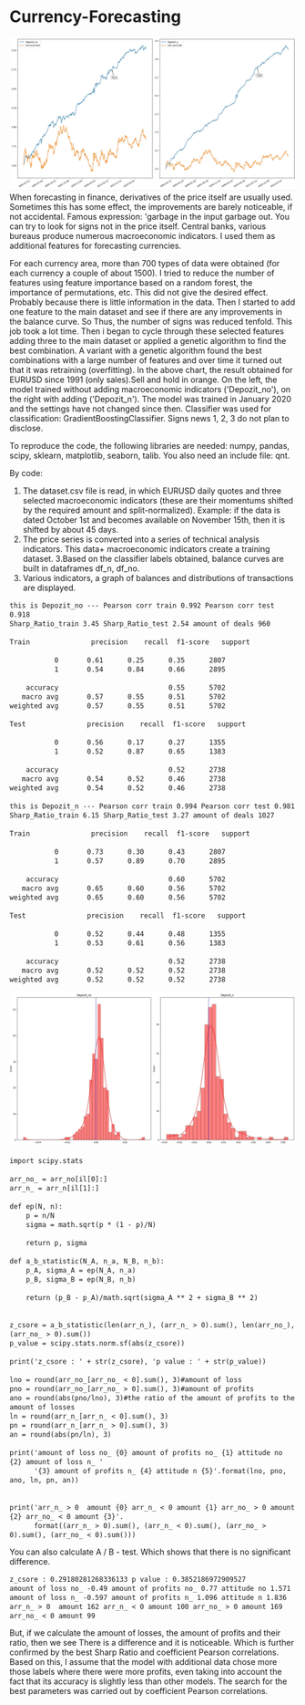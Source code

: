 # Currency-Forecasting
![Cumulative balance charts](https://github.com/quant12345/Currency-Forecasting/blob/main/balance.jpg)
   When forecasting in finance, derivatives of the price itself are usually used. Sometimes this has some effect, the improvements are barely noticeable, if not accidental. Famous expression: 'garbage in the input garbage out. You can try to look for signs not in the price itself. Central banks, various bureaus produce numerous macroeconomic indicators. I used them
as additional features for forecasting currencies.

  For each currency area, more than 700 types of data were obtained (for each currency a couple of about 1500). I tried to reduce the number of features using feature importance
based on a random forest, the importance of permutations, etc. This did not give the desired effect. Probably because there is little information in the data. Then I started to add one feature to the main dataset and see if there are any improvements in the balance curve. So
Thus, the number of signs was reduced tenfold. This job took a lot time. Then i began to cycle through these selected features adding three to the main dataset or applied a genetic algorithm to find the best combination. A variant with a genetic algorithm found the best combinations with a large number of features and over time it turned out that it was retraining (overfitting).
    In the above chart, the result obtained for EURUSD since 1991 (only sales).Sell and hold in orange. On the left, the model trained without adding macroeconomic indicators ('Depozit_no'), on the right with adding ('Depozit_n'). The model was trained in January 2020 and the settings have not changed since then. Classifier was used for classification: GradientBoostingClassifier. Signs news 1, 2, 3 do not plan to disclose.
  
To reproduce the code, the following libraries are needed: 
numpy, pandas, scipy, sklearn, matplotlib, seaborn, talib. You also need an include file: qnt.

By code:
1. The dataset.csv file is read, in which EURUSD daily quotes and three selected macroeconomic indicators (these are their momentums shifted by the required amount and
split-normalized). Example: if the data is dated October 1st and becomes available on November 15th, then it is shifted by about 45 days.
2. The price series is converted into a series of technical analysis indicators. This data+
macroeconomic indicators create a training dataset.
3.Based on the classifier labels obtained, balance curves are built in
dataframes df_n, df_no.
4. Various indicators, a graph of balances and distributions of transactions are displayed.
```
this is Depozit_no --- Pearson corr train 0.992 Pearson corr test 0.918
Sharp_Ratio_train 3.45 Sharp_Ratio_test 2.54 amount of deals 960

Train               precision    recall  f1-score   support

           0       0.61      0.25      0.35      2807
           1       0.54      0.84      0.66      2895

    accuracy                           0.55      5702
   macro avg       0.57      0.55      0.51      5702
weighted avg       0.57      0.55      0.51      5702

Test               precision    recall  f1-score   support

           0       0.56      0.17      0.27      1355
           1       0.52      0.87      0.65      1383

    accuracy                           0.52      2738
   macro avg       0.54      0.52      0.46      2738
weighted avg       0.54      0.52      0.46      2738

this is Depozit_n --- Pearson corr train 0.994 Pearson corr test 0.981
Sharp_Ratio_train 6.15 Sharp_Ratio_test 3.27 amount of deals 1027

Train               precision    recall  f1-score   support

           0       0.73      0.30      0.43      2807
           1       0.57      0.89      0.70      2895

    accuracy                           0.60      5702
   macro avg       0.65      0.60      0.56      5702
weighted avg       0.65      0.60      0.56      5702

Test               precision    recall  f1-score   support

           0       0.52      0.44      0.48      1355
           1       0.53      0.61      0.56      1383

    accuracy                           0.52      2738
   macro avg       0.52      0.52      0.52      2738
weighted avg       0.52      0.52      0.52      2738
```

![distribution of deals](https://github.com/quant12345/Currency-Forecasting/blob/main/distribution.jpg)
```
import scipy.stats

arr_no_ = arr_no[il[0]:]
arr_n_ = arr_n[il[1]:]

def ep(N, n):
    p = n/N
    sigma = math.sqrt(p * (1 - p)/N)

    return p, sigma

def a_b_statistic(N_A, n_a, N_B, n_b):
    p_A, sigma_A = ep(N_A, n_a)
    p_B, sigma_B = ep(N_B, n_b)

    return (p_B - p_A)/math.sqrt(sigma_A ** 2 + sigma_B ** 2)


z_csore = a_b_statistic(len(arr_n_), (arr_n_ > 0).sum(), len(arr_no_), (arr_no_ > 0).sum())
p_value = scipy.stats.norm.sf(abs(z_csore))

print('z_csore : ' + str(z_csore), 'p value : ' + str(p_value))

lno = round(arr_no_[arr_no_ < 0].sum(), 3)#amount of loss
pno = round(arr_no_[arr_no_ > 0].sum(), 3)#amount of profits
ano = round(abs(pno/lno), 3)#the ratio of the amount of profits to the amount of losses
ln = round(arr_n_[arr_n_ < 0].sum(), 3)
pn = round(arr_n_[arr_n_ > 0].sum(), 3)
an = round(abs(pn/ln), 3)

print('amount of loss no_ {0} amount of profits no_ {1} attitude no {2} amount of loss n_ '
      '{3} amount of profits n_ {4} attitude n {5}'.format(lno, pno, ano, ln, pn, an))


print('arr_n_ > 0  amount {0} arr_n_ < 0 amount {1} arr_no_ > 0 amount {2} arr_no_ < 0 amount {3}'.
      format((arr_n_ > 0).sum(), (arr_n_ < 0).sum(), (arr_no_ > 0).sum(), (arr_no_ < 0).sum()))
```
You can also calculate A / B - test. Which shows that there is no significant difference.
```
z_csore : 0.29180281268336133 p value : 0.3852186972909527
amount of loss no_ -0.49 amount of profits no_ 0.77 attitude no 1.571 amount of loss n_ -0.597 amount of profits n_ 1.096 attitude n 1.836
arr_n_ > 0  amount 162 arr_n_ < 0 amount 100 arr_no_ > 0 amount 169 arr_no_ < 0 amount 99
```
But, if we calculate the amount of losses, the amount of profits and their ratio, then we see
There is a difference and it is noticeable. Which is further confirmed by the best Sharp Ratio and coefficient Pearson correlations. Based on this, I assume that the model with additional data chose more those labels where there were more profits, even taking into account the fact that its accuracy is slightly less than other models. The search for the best parameters was carried out by coefficient Pearson correlations.
